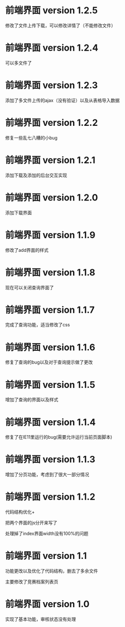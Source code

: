 # 前端界面 version 1.2.5
修改了文件上传下载，可以修改详情了（不能修改文件）

# 前端界面 version 1.2.4
可以多文件了

# 前端界面 version 1.2.3
添加了多文件上传的ajax（没有验证）以及从表格导入数据

# 前端界面 version 1.2.2
修复一些乱七八糟的小bug

# 前端界面 version 1.2.1
添加下载及添加的后台交互实现

# 前端界面 version 1.2.0
添加下载界面

# 前端界面 version 1.1.9
修改了add界面的样式

# 前端界面 version 1.1.8
现在可以关闭查询界面了

# 前端界面 version 1.1.7
完成了查询功能，适当修改了css

# 前端界面 version 1.1.6
修复了查询的bug以及对于查询提示做了更改

# 前端界面 version 1.1.5
增加了查询的界面以及样式

# 前端界面 version 1.1.4
修复了在IE11里运行的bug(需要允许运行当前页面脚本)

# 前端界面 version 1.1.3
增加了分页功能，考虑到了很大一部分情况

# 前端界面 version 1.1.2
代码结构优化+

把两个界面的js分开来写了

处理掉了index界面width没有100%的问题

# 前端界面 version 1.1
功能更改以及优化了代码结构，删去了多余文件

主要修改了竞赛档案列表页

# 前端界面 version 1.0
实现了基本功能，审核状态没有处理
